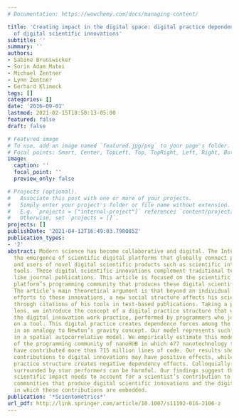 ```yaml
---
# Documentation: https://wowchemy.com/docs/managing-content/

title: 'Creating impact in the digital space: digital practice dependency in communities
  of digital scientific innovations'
subtitle: ''
summary: ''
authors:
- Sabine Brunswicker
- Sorin Adam Matei
- Michael Zentner
- Lynn Zentner
- Gerhard Klimeck
tags: []
categories: []
date: '2016-09-01'
lastmod: 2021-02-15T18:58:13-05:00
featured: false
draft: false

# Featured image
# To use, add an image named `featured.jpg/png` to your page's folder.
# Focal points: Smart, Center, TopLeft, Top, TopRight, Left, Right, BottomLeft, Bottom, BottomRight.
image:
  caption: ''
  focal_point: ''
  preview_only: false

# Projects (optional).
#   Associate this post with one or more of your projects.
#   Simply enter your project's folder or file name without extension.
#   E.g. `projects = ["internal-project"]` references `content/project/deep-learning/index.md`.
#   Otherwise, set `projects = []`.
projects: []
publishDate: '2021-04-12T16:49:03.798085Z'
publication_types:
- '2'
abstract: Modern science has become collaborative and digital. The Internet has supported
  the emergence of scientific digital platforms that globally connect programmers
  and users of novel digital scientific products such as scientific interactive software
  tools. These digital scientific innovations complement traditional text-based products
  like journal publications. This article is focused on the scientific impact of a
  platform’s programming community that produces these digital scientific innovations.
  The article’s main theoretical argument is that beyond an individual’s contribution
  efforts to these innovations, a new social structure affects his scientific recognition
  through citations of his tools in text-based publications. Taking a practice theory
  lens, we introduce the concept of a digital practice structure that emerges from
  the digital innovation work practice, performed by programmers who jointly work
  on a tool. This digital practice creates dependence forces among the community members
  in an analogy to Newton’s gravity concept. Our model represents such dependencies
  in a spatial autocorrelative model. We empirically estimate this model using data
  of the programming community of nanoHUB in which 477 nanotechnology tool programmers
  have contributed more than 715 million lines of code. Our results show that a programmer’s
  contributions to digital innovations may have positive effects, while the digital
  practice structure creates negative dependency effects. Colloquially speaking, being
  surrounded by star performers can be harmful. Our findings suggest that modeling
  scientific impact needs to account for a scientist’s contribution to programming
  communities that produce digital scientific innovations and the digital work structures
  in which these contributions are embedded.
publication: '*Scientometrics*'
url_pdf: http://link.springer.com/article/10.1007/s11192-016-2106-z
---
```

